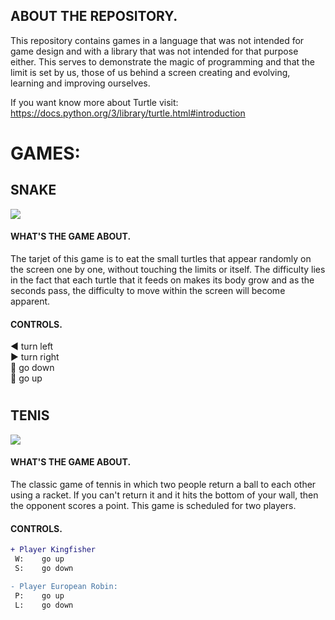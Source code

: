 ## ABOUT THE REPOSITORY.
This repository contains games in a language that was not intended for game design and with a library that was not intended for that purpose either. This serves to demonstrate the magic of programming and that the limit is set by us, those of us behind a screen creating and evolving, learning and improving ourselves.

If you want know more about Turtle visit: https://docs.python.org/3/library/turtle.html#introduction


# GAMES:


## SNAKE
![](https://github.com/DamianPyCoder/Games_with_Unity_Turtle_Pygame_Godot_and_Java/blob/main/TURTLE/SNAKE/snake2.png)

#### WHAT'S THE GAME ABOUT.
The tarjet of this game is to eat the small turtles that appear randomly on the screen one by one, without touching the limits or itself. The difficulty lies in the fact that each turtle that it feeds on makes its body grow and as the seconds pass, the difficulty to move within the screen will become apparent.

#### CONTROLS.

:arrow_backward:  turn left   
:arrow_forward:  turn right   
:arrow_down_small:  go down   
:arrow_up_small:  go up



#
#
## TENIS
![](https://github.com/DamianPyCoder/Games_with_Unity_Turtle_Pygame_Godot_and_Java/blob/main/TURTLE/TENIS/tenis1.png)

#### WHAT'S THE GAME ABOUT.
The classic game of tennis in which two people return a ball to each other using a racket. If you can't return it and it hits the bottom of your wall, then the opponent scores a point. This game is scheduled for two players.

#### CONTROLS.
```diff
+ Player Kingfisher   
 W:    go up   
 S:    go down     

- Player European Robin:  
 P:    go up   
 L:    go down    
```


